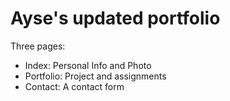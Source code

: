 # Ayse's updated portfolio
Three pages:
* Index: Personal Info and Photo
* Portfolio: Project and assignments 
* Contact: A contact form
